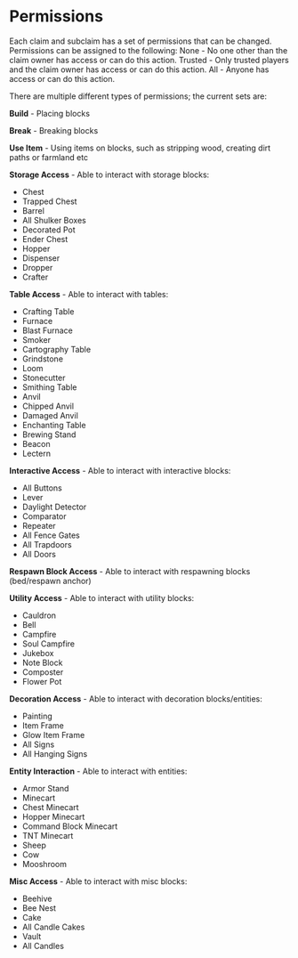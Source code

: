 # Permissions
Each claim and subclaim has a set of permissions that can be changed. Permissions can be assigned to the following:
None - No one other than the claim owner has access or can do this action.
Trusted - Only trusted players and the claim owner has access or can do this action.
All - Anyone has access or can do this action.

There are multiple different types of permissions; the current sets are:

**Build** - Placing blocks

**Break** - Breaking blocks

**Use Item** - Using items on blocks, such as stripping wood, creating dirt paths or farmland etc

**Storage Access** - Able to interact with storage blocks:
- Chest
- Trapped Chest
- Barrel
- All Shulker Boxes
- Decorated Pot
- Ender Chest
- Hopper
- Dispenser
- Dropper
- Crafter

**Table Access** - Able to interact with tables:
- Crafting Table
- Furnace
- Blast Furnace
- Smoker
- Cartography Table
- Grindstone
- Loom
- Stonecutter
- Smithing Table
- Anvil
- Chipped Anvil
- Damaged Anvil
- Enchanting Table
- Brewing Stand
- Beacon
- Lectern

**Interactive Access** - Able to interact with interactive blocks:
- All Buttons
- Lever
- Daylight Detector
- Comparator
- Repeater
- All Fence Gates
- All Trapdoors
- All Doors

**Respawn Block Access** - Able to interact with respawning blocks (bed/respawn anchor)

**Utility Access** - Able to interact with utility blocks:
- Cauldron
- Bell
- Campfire
- Soul Campfire
- Jukebox
- Note Block
- Composter
- Flower Pot

**Decoration Access** - Able to interact with decoration blocks/entities:
- Painting
- Item Frame
- Glow Item Frame
- All Signs
- All Hanging Signs

**Entity Interaction** - Able to interact with entities:
- Armor Stand
- Minecart
- Chest Minecart
- Hopper Minecart
- Command Block Minecart
- TNT Minecart
- Sheep
- Cow
- Mooshroom

**Misc Access** - Able to interact with misc blocks:
- Beehive
- Bee Nest
- Cake
- All Candle Cakes
- Vault
- All Candles